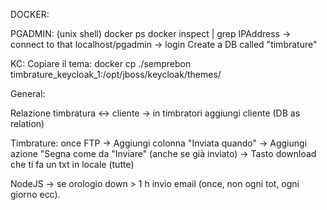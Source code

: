 DOCKER: 

PGADMIN: 
    (unix shell)
    docker ps
    docker inspect <hash> | grep IPAddress -> connect to that
    localhost/pgadmin -> login
    Create a DB called "timbrature"

KC: 
    Copiare il tema: 
    docker cp ./semprebon timbrature_keycloak_1:/opt/jboss/keycloak/themes/ 


General: 

Relazione timbratura <-> cliente -> in timbratori aggiungi cliente (DB as relation)

Timbrature: once FTP 
    -> Aggiungi colonna "Inviata quando"
    -> Aggiungi azione "Segna come da "Inviare" (anche se già inviato)
    -> Tasto download che ti fa un txt in locale (tutte)

NodeJS -> se orologio down > 1 h invio email (once, non ogni tot, ogni giorno ecc).

